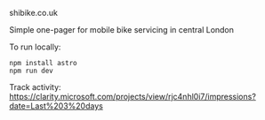shibike.co.uk

Simple one-pager for mobile bike servicing in central London

To run locally:
```
npm install astro
npm run dev
```
Track activity: https://clarity.microsoft.com/projects/view/rjc4nhl0i7/impressions?date=Last%203%20days
